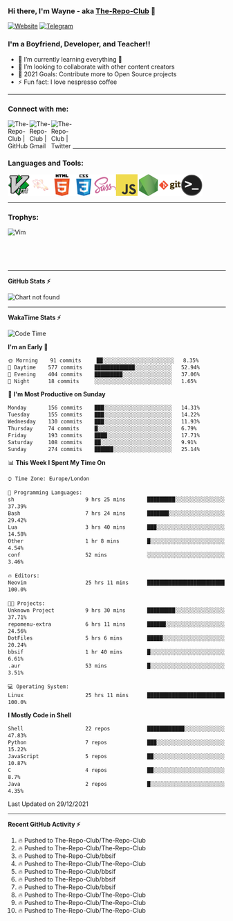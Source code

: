 ### Hi there, I'm Wayne - aka [The-Repo-Club][website] 👋

[![Website](https://img.shields.io/website?label=github.com/The-Repo-Club/&color=orange&style=flat-square&url=https://github.com/The-Repo-Club/)][website]
[![Telegram](https://img.shields.io/badge/Chat%20on-Telegram-orange.svg?color=orange&logo=telegram&style=flat-square)][telegram]

### I'm a Boyfriend, Developer, and Teacher!!

- 🌱 I’m currently learning everything 🤣
- 👯 I’m looking to collaborate with other content creators
- 🥅 2021 Goals: Contribute more to Open Source projects
- ⚡ Fun fact: I love nespresso coffee

---
### Connect with me:

[<img align="left" alt="The-Repo-Club | GitHub" width="50px" src="https://img.icons8.com/nolan/64/github.png" />][website]
[<img align="left" alt="The-Repo-Club | Gmail" width="50px" src="https://img.icons8.com/nolan/64/gmail.png" />][email]
[<img align="left" alt="The-Repo-Club | Twitter" width="50px" src="https://img.icons8.com/nolan/64/telegram-app.png" />][telegram]

[website]: https://github.com/The-Repo-Club/
[email]: mailto:wayne6324@gmail.com
[telegram]: https://t.me/TheRepoClub

<br />
<br />
<br />

---
### Languages and Tools:

<img align="left" alt="Vim" width="50px" src="https://raw.githubusercontent.com/github/explore/80688e429a7d4ef2fca1e82350fe8e3517d3494d/topics/vim/vim.png" />
<img align="left" alt="Fish" width="50px" src="https://raw.githubusercontent.com/github/explore/80688e429a7d4ef2fca1e82350fe8e3517d3494d/topics/fish/fish.png" />
<img align="left" alt="HTML5" width="50px" src="https://raw.githubusercontent.com/github/explore/80688e429a7d4ef2fca1e82350fe8e3517d3494d/topics/html/html.png" />
<img align="left" alt="CSS3" width="50px" src="https://raw.githubusercontent.com/github/explore/80688e429a7d4ef2fca1e82350fe8e3517d3494d/topics/css/css.png" />
<img align="left" alt="Sass" width="50px" src="https://raw.githubusercontent.com/github/explore/80688e429a7d4ef2fca1e82350fe8e3517d3494d/topics/sass/sass.png" />
<img align="left" alt="JavaScript" width="50px" src="https://raw.githubusercontent.com/github/explore/80688e429a7d4ef2fca1e82350fe8e3517d3494d/topics/javascript/javascript.png" />
<img align="left" alt="Node.js" width="50px" src="https://raw.githubusercontent.com/github/explore/80688e429a7d4ef2fca1e82350fe8e3517d3494d/topics/nodejs/nodejs.png" />
<img align="left" alt="Git" width="50px" src="https://raw.githubusercontent.com/github/explore/80688e429a7d4ef2fca1e82350fe8e3517d3494d/topics/git/git.png" />
<img align="left" alt="Terminal" width="50px" src="https://raw.githubusercontent.com/github/explore/80688e429a7d4ef2fca1e82350fe8e3517d3494d/topics/terminal/terminal.png" />

<br />
<br />
<br />

---
### Trophys:

<img align="left" alt="Vim" width="1200px" src="https://github-profile-trophy.vercel.app/?username=The-Repo-Club&theme=dracula&margin-w=8&margin-h=8&column=8" />

---

<br />
<br />
<br />
<br />

---
**GitHub Stats ⚡**

![Chart not found](https://github-readme-stats.vercel.app/api?username=The-Repo-Club&theme=tokyonight&show_icons=true&count_private=true&hide_border=true&include_all_commits=true&custom_title=The-Repo-Club%27s+GitHub+Stats)


---
**WakaTime Stats ⚡**

<!--START_SECTION:waka-->
![Code Time](http://img.shields.io/badge/Code%20Time-332%20hrs%2058%20mins-blue)

**I'm an Early 🐤** 

```text
🌞 Morning    91 commits     ██░░░░░░░░░░░░░░░░░░░░░░░   8.35% 
🌆 Daytime    577 commits    █████████████░░░░░░░░░░░░   52.94% 
🌃 Evening    404 commits    █████████░░░░░░░░░░░░░░░░   37.06% 
🌙 Night      18 commits     ░░░░░░░░░░░░░░░░░░░░░░░░░   1.65%

```
📅 **I'm Most Productive on Sunday** 

```text
Monday       156 commits    ███░░░░░░░░░░░░░░░░░░░░░░   14.31% 
Tuesday      155 commits    ███░░░░░░░░░░░░░░░░░░░░░░   14.22% 
Wednesday    130 commits    ███░░░░░░░░░░░░░░░░░░░░░░   11.93% 
Thursday     74 commits     █░░░░░░░░░░░░░░░░░░░░░░░░   6.79% 
Friday       193 commits    ████░░░░░░░░░░░░░░░░░░░░░   17.71% 
Saturday     108 commits    ██░░░░░░░░░░░░░░░░░░░░░░░   9.91% 
Sunday       274 commits    ██████░░░░░░░░░░░░░░░░░░░   25.14%

```


📊 **This Week I Spent My Time On** 

```text
⌚︎ Time Zone: Europe/London

💬 Programming Languages: 
sh                       9 hrs 25 mins       █████████░░░░░░░░░░░░░░░░   37.39% 
Bash                     7 hrs 24 mins       ███████░░░░░░░░░░░░░░░░░░   29.42% 
Lua                      3 hrs 40 mins       ███░░░░░░░░░░░░░░░░░░░░░░   14.58% 
Other                    1 hr 8 mins         █░░░░░░░░░░░░░░░░░░░░░░░░   4.54% 
conf                     52 mins             ░░░░░░░░░░░░░░░░░░░░░░░░░   3.46%

🔥 Editors: 
Neovim                   25 hrs 11 mins      █████████████████████████   100.0%

🐱‍💻 Projects: 
Unknown Project          9 hrs 30 mins       █████████░░░░░░░░░░░░░░░░   37.71% 
repomenu-extra           6 hrs 11 mins       ██████░░░░░░░░░░░░░░░░░░░   24.56% 
DotFiles                 5 hrs 6 mins        █████░░░░░░░░░░░░░░░░░░░░   20.24% 
bbsif                    1 hr 40 mins        █░░░░░░░░░░░░░░░░░░░░░░░░   6.61% 
.aur                     53 mins             █░░░░░░░░░░░░░░░░░░░░░░░░   3.51%

💻 Operating System: 
Linux                    25 hrs 11 mins      █████████████████████████   100.0%

```

**I Mostly Code in Shell** 

```text
Shell                    22 repos            ████████████░░░░░░░░░░░░░   47.83% 
Python                   7 repos             ███░░░░░░░░░░░░░░░░░░░░░░   15.22% 
JavaScript               5 repos             ██░░░░░░░░░░░░░░░░░░░░░░░   10.87% 
C                        4 repos             ██░░░░░░░░░░░░░░░░░░░░░░░   8.7% 
Java                     2 repos             █░░░░░░░░░░░░░░░░░░░░░░░░   4.35%

```



 Last Updated on 29/12/2021
<!--END_SECTION:waka-->

---

**Recent GitHub Activity :zap:**

<!--START_SECTION:activity-->
1. 🔥 Pushed to The-Repo-Club/The-Repo-Club
2. 🔥 Pushed to The-Repo-Club/The-Repo-Club
3. 🔥 Pushed to The-Repo-Club/bbsif
4. 🔥 Pushed to The-Repo-Club/The-Repo-Club
5. 🔥 Pushed to The-Repo-Club/bbsif
6. 🔥 Pushed to The-Repo-Club/bbsif
7. 🔥 Pushed to The-Repo-Club/bbsif
8. 🔥 Pushed to The-Repo-Club/The-Repo-Club
9. 🔥 Pushed to The-Repo-Club/The-Repo-Club
10. 🔥 Pushed to The-Repo-Club/The-Repo-Club
<!--END_SECTION:activity-->